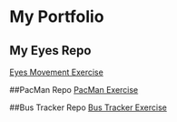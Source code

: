 # My Portfolio
## My Eyes Repo
<a href = "https://alnovalis.github.io/Eye-Movement-Exercise/"> Eyes Movement Exercise </a>

##PacMan Repo
<a href = "https://alnovalis.github.io/Eye-Movement-Exercise/"> PacMan Exercise </a>

##Bus Tracker Repo
<a href = "https://alnovalis.github.io/Eye-Movement-Exercise/"> Bus Tracker Exercise </a>

